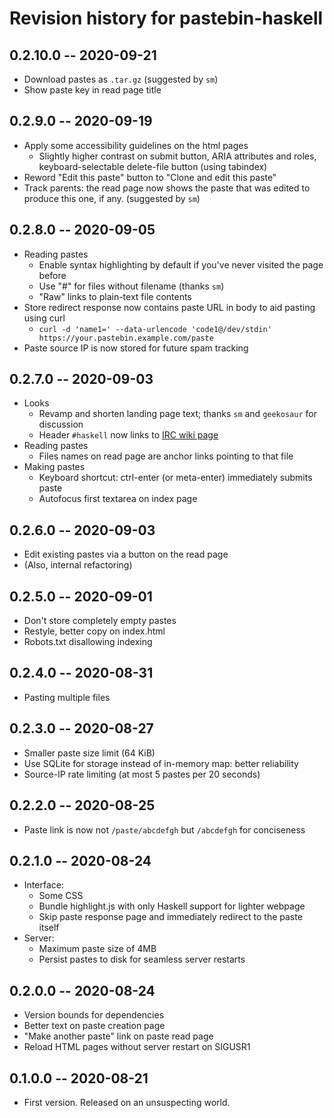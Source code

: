 # Revision history for pastebin-haskell

## 0.2.10.0 -- 2020-09-21

* Download pastes as `.tar.gz` (suggested by `sm`)
* Show paste key in read page title

## 0.2.9.0 -- 2020-09-19

* Apply some accessibility guidelines on the html pages
  * Slightly higher contrast on submit button, ARIA attributes and roles, keyboard-selectable delete-file button (using tabindex)
* Reword "Edit this paste" button to "Clone and edit this paste"
* Track parents: the read page now shows the paste that was edited to produce
  this one, if any. (suggested by `sm`)

## 0.2.8.0 -- 2020-09-05

* Reading pastes
  * Enable syntax highlighting by default if you've never visited the page before
  * Use "#" for files without filename (thanks `sm`)
  * "Raw" links to plain-text file contents
* Store redirect response now contains paste URL in body to aid pasting using curl
  * `curl -d 'name1=' --data-urlencode 'code1@/dev/stdin' https://your.pastebin.example.com/paste`
* Paste source IP is now stored for future spam tracking

## 0.2.7.0 -- 2020-09-03

* Looks
  * Revamp and shorten landing page text; thanks `sm` and `geekosaur` for discussion
  * Header `#haskell` now links to [IRC wiki page](https://wiki.haskell.org/IRC_channel)
* Reading pastes
  * Files names on read page are anchor links pointing to that file
* Making pastes
  * Keyboard shortcut: ctrl-enter (or meta-enter) immediately submits paste
  * Autofocus first textarea on index page

## 0.2.6.0 -- 2020-09-03

* Edit existing pastes via a button on the read page
* (Also, internal refactoring)

## 0.2.5.0 -- 2020-09-01

* Don't store completely empty pastes
* Restyle, better copy on index.html
* Robots.txt disallowing indexing

## 0.2.4.0 -- 2020-08-31

* Pasting multiple files

## 0.2.3.0 -- 2020-08-27

* Smaller paste size limit (64 KiB)
* Use SQLite for storage instead of in-memory map: better reliability
* Source-IP rate limiting (at most 5 pastes per 20 seconds)

## 0.2.2.0 -- 2020-08-25

* Paste link is now not `/paste/abcdefgh` but `/abcdefgh` for conciseness

## 0.2.1.0 -- 2020-08-24

* Interface:
  * Some CSS
  * Bundle highlight.js with only Haskell support for lighter webpage
  * Skip paste response page and immediately redirect to the paste itself
* Server:
  * Maximum paste size of 4MB
  * Persist pastes to disk for seamless server restarts

## 0.2.0.0 -- 2020-08-24

* Version bounds for dependencies
* Better text on paste creation page
* "Make another paste" link on paste read page
* Reload HTML pages without server restart on SIGUSR1

## 0.1.0.0 -- 2020-08-21

* First version. Released on an unsuspecting world.
